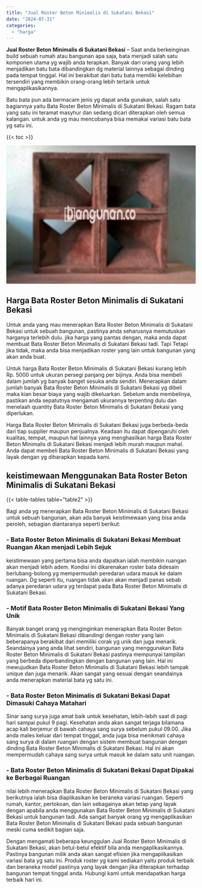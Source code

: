 ```yaml
---
title: "Jual Roster Beton Minimalis di Sukatani Bekasi"
date: "2024-07-31"
categories: 
  - "harga"
---
```


**Jual Roster Beton Minimalis di Sukatani Bekasi** – Saat anda berkeinginan build sebuah rumah atau bangunan apa saja, bata menjadi salah satu komponen utama yg wajib anda terapkan. Banyak dari orang yang lebih menjadikan batu bata dibandingkan dg material lainnya sebagai dinding pada tempat tinggal. Hal ini berakibat dari batu bata memiliki kelebihan tersendiri yang membikin orang-orang lebih tertarik untuk mengaplikasikannya.

Batu bata pun ada bermacam jenis yg dapat anda gunakan, salah satu bagiannya yaitu Bata Roster Beton Minimalis di Sukatani Bekasi. Ragam bata yang satu ini teramat masyhur dan sedang dicari diterapkan oleh semua kalangan. untuk anda yg mau mencobanya bisa memakai variasi batu bata yg satu ini.

{{< toc >}}

![Jual Roster Beton Minimalis di Sukatani Bekasi](/images/bata-roster-minimalis-34.png)

## Harga Bata Roster Beton Minimalis di Sukatani Bekasi

Untuk anda yang mau menerapkan Bata Roster Beton Minimalis di Sukatani Bekasi untuk sebuah bangunan, pastinya anda seharusnya memutuskan harganya terlebih dulu. jika harga yang pantas dengan, maka anda dapat membuat Bata Roster Beton Minimalis di Sukatani Bekasi tadi. Tapi Tetapi jika tidak, maka anda bisa menjadikan roster yang lain untuk bangunan yang akan anda buat.

Untuk harga Bata Roster Beton Minimalis di Sukatani Bekasi kurang lebih Rp. 5000 untuk ukuran persegi panjang per bijinya. Anda bisa membeli dalam jumlah yg banyak banget sesuka anda sendiri. Menerapkan dalam jumlah banyak Bata Roster Beton Minimalis di Sukatani Bekasi yg dibeli maka kian besar biaya yang wajib dikeluarkan. Sebelum anda membelinya, pastikan anda sepatutnya mengamati ukurannya terpenting dulu dan menelaah quantity Bata Roster Beton Minimalis di Sukatani Bekasi yang diperlukan.

Harga Bata Roster Beton Minimalis di Sukatani Bekasi juga berbeda-beda dari tiap supplier maupun penjualnya. Keadaan itu dapat dipengaruhi oleh kualitas, tempat, maupun hal lainnya yang menghasilkan harga Bata Roster Beton Minimalis di Sukatani Bekasi menjadi lebih murah maupun mahal. Anda dapat membeli Bata Roster Beton Minimalis di Sukatani Bekasi yang layak dengan yg diharapkan kepada kami.

## keistimewaan Menggunakan Bata Roster Beton Minimalis di Sukatani Bekasi

{{< table-tables table="table2" >}}

Bagi anda yg menerapkan Bata Roster Beton Minimalis di Sukatani Bekasi untuk sebuah bangunan, akan ada banyak keistimewaan yang bisa anda peroleh, sebagian diantaranya seperti berikut:

### \- Bata Roster Beton Minimalis di Sukatani Bekasi Membuat Ruangan Akan menjadi Lebih Sejuk

keistimewaan yang pertama bisa anda dapatkan ialah membikin ruangan akan menjadi lebih adem. Kondisi ini dikarenakan roster bata didesain berlubang-bolong yg mempermudah peredaran udara masuk ke dalam ruangan. Dg seperti itu, ruangan tidak akan akan menjadi panas sebab adanya peredaran udara yg terdapat pada Bata Roster Beton Minimalis di Sukatani Bekasi.

### \- Motif Bata Roster Beton Minimalis di Sukatani Bekasi Yang Unik

Banyak banget orang yg menginginkan menerapkan Bata Roster Beton Minimalis di Sukatani Bekasi dibandingi dengan roster yang lain beberapanya berakibat dari memiliki corak yg unik dan juga menarik. Seandainya yang anda lihat sendiri, bangunan yang menggunakan Bata Roster Beton Minimalis di Sukatani Bekasi pastinya mempunyai tampilan yang berbeda diperbandingkan dengan bangunan yang lain. Hal ini mewujudkan Bata Roster Beton Minimalis di Sukatani Bekasi lebih tampak unique dan juga menarik. Akan sangat yang sesuai dengan seandainya anda menerapkan material bata yg satu ini.

### \- Bata Roster Beton Minimalis di Sukatani Bekasi Dapat Dimasuki Cahaya Matahari

Sinar sang surya juga amat baik untuk kesehatan, lebih-lebih saat di pagi hari sampai pukul 9 pagi. Kesehatan anda akan sangat terjaga bilamana acap kali berjemur di bawah cahaya sang surya sebelum pukul 09.00. Jika anda males keluar dari tempat tinggal, anda juga bisa menikmati cahaya sang surya di dalam ruangan dengan sistem membuat bangunan dengan dinding Bata Roster Beton Minimalis di Sukatani Bekasi. Hal ini akan mempermudah cahaya sang surya untuk masuk ke dalam satu unit ruangan.

### \- Bata Roster Beton Minimalis di Sukatani Bekasi Dapat Dipakai ke Berbagai Ruangan

nilai lebih menerapkan Bata Roster Beton Minimalis di Sukatani Bekasi yang berikutnya ialah bisa diaplikasikan ke beraneka variasi ruangan. Seperti rumah, kantor, pertokoan, dan lain sebagainya akan tetap yang layak dengan apabila anda menggunakan Bata Roster Beton Minimalis di Sukatani Bekasi untuk bangunan tadi. Ada sangat banyak orang yg mengaplikasikan Bata Roster Beton Minimalis di Sukatani Bekasi pada sebuah bangunan meski cuma sedikit bagian saja.

Dengan mengamati beberapa keunggulan Jual Roster Beton Minimalis di Sukatani Bekasi, akan betul-betul efektif bila anda mengaplikasikannya. Pastinya bangunan milik anda akan sangat efisien jika mengaplikasikan variasi bata yg satu ini. Produk roster yg kami sediakan yaitu produk terbaik dan beraneka model pastinya yang layak dengan jika diterapkan terhadap bangunan tempat tinggal anda. Hubungi kami untuk mendapatkan harga terbaik hari ini.
